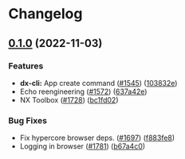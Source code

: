 # Changelog

## [0.1.0](https://github.com/dxos/dxos/compare/toolchain-node-library-v0.0.1...toolchain-node-library-v0.1.0) (2022-11-03)


### Features

* **dx-cli:** App create command ([#1545](https://github.com/dxos/dxos/issues/1545)) ([103832e](https://github.com/dxos/dxos/commit/103832e808fff2e18911b3cd1ff3cb059424cf95))
* Echo reengineering  ([#1572](https://github.com/dxos/dxos/issues/1572)) ([637a42e](https://github.com/dxos/dxos/commit/637a42e81d245c143c574b815e5bb2531a275df3))
* NX Toolbox ([#1728](https://github.com/dxos/dxos/issues/1728)) ([bc1fd02](https://github.com/dxos/dxos/commit/bc1fd02c0e049576d2e7d0329f8ff50f4cfaefef))


### Bug Fixes

* Fix hypercore browser deps. ([#1697](https://github.com/dxos/dxos/issues/1697)) ([f883fe8](https://github.com/dxos/dxos/commit/f883fe8021fb59e5c2cc9dd1e0a020ce5e2cf2a7))
* Logging in browser ([#1781](https://github.com/dxos/dxos/issues/1781)) ([b67a4c0](https://github.com/dxos/dxos/commit/b67a4c0b4e67b06bc4951c7a7000ee472f9d5b04))
